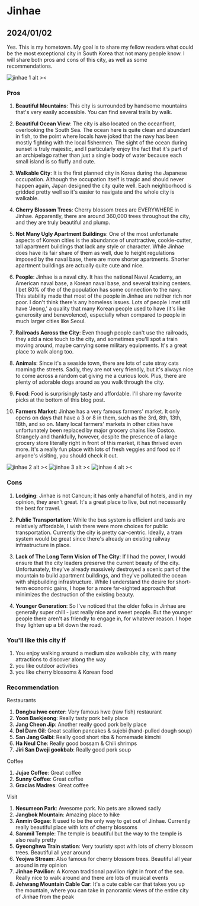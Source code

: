 # Jinhae
## 2024/01/02

Yes. This is my hometown. My goal is to share my fellow readers what could be the most exceptional city in South Korea that not many people know. I will share both pros and cons of this city, as well as some recommendations.

![jinhae 1 alt ><](https://github.com/jinnycho/jinnycho.github.io/blob/main/src/assets/photos/cherryblossom1.gif?raw=true)

### Pros
1. **Beautiful Mountains**: This city is surrounded by handsome mountains that's very easily accessible. You can find several trails by walk.

2. **Beautiful Ocean View**: The city is also located on the oceanfront, overlooking the South Sea. The ocean here is quite clean and abundant in fish, to the point where locals have joked that the navy has been mostly fighting with the local fishermen. The sight of the ocean during sunset is truly majestic, and I particularly enjoy the fact that it's part of an archipelago rather than just a single body of water because each small island is so fluffy and cute.

3. **Walkable City**: It is the first planned city in Korea during the Japanese occupation. Although the occupation itself is tragic and should never happen again, Japan designed the city quite well. Each neighborhood is gridded pretty well so it's easier to navigate and the whole city is walkable.

4. **Cherry Blossom Trees**: Cherry blossom trees are EVERYWHERE in Jinhae. Apparently, there are around 360,000 trees throughout the city, and they are truly beautiful and plump.

5. **Not Many Ugly Apartment Buildings**: One of the most unfortunate aspects of Korean cities is the abundance of unattractive, cookie-cutter, tall apartment buildings that lack any style or character. While Jinhae does have its fair share of them as well, due to height regulations imposed by the naval base, there are more shorter apartments. Shorter apartment buildings are actually quite cute and nice.

6. **People**: Jinhae is a naval city. It has the national Naval Academy, an American naval base, a Korean naval base, and several training centers. I bet 80% of the of the population has some connection to the navy. This stability made that most of the people in Jinhae are neither rich nor poor. I don't think there's any homeless issues. Lots of people I met still have 'Jeong,' a quality that many Korean people used to have (it's like generosity and benevolence), especially when compared to people in much larger cities like Seoul.

7. **Railroads Across the City**: Even though people can't use the railroads, they add a nice touch to the city, and sometimes you'll spot a train moving around, maybe carrying some military equipments. It's a great place to walk along too. 

8. **Animals**: Since it's a seaside town, there are lots of cute stray cats roaming the streets. Sadly, they are not very friendly, but  it's always nice to come across a random cat giving me a curious look. Plus, there are plenty of adorable dogs around as you walk through the city.

9. **Food**: Food is surprisingly tasty and affordable. I'll share my favorite picks at the bottom of this blog post.

10. **Farmers Market**: Jinhae has a very famous farmers' market. It only opens on days that have a 3 or 8 in them, such as the 3rd, 8th, 13th, 18th, and so on. Many local farmers' markets in other cities have unfortunately been replaced by major grocery chains like Costco. Strangely and thankfully, however, despite the presence of a large grocery store literally right in front of this market, it has thrived even more. It's a really fun place with lots of fresh veggies and food so if anyone's visiting, you should check it out.

![jinhae 2 alt ><](https://github.com/jinnycho/jinnycho.github.io/blob/main/src/assets/photos/cherryblossom2.png?raw=true)
![jinhae 3 alt ><](https://github.com/jinnycho/jinnycho.github.io/blob/main/src/assets/photos/cherryblossom3.png?raw=true)
![jinhae 4 alt ><](https://github.com/jinnycho/jinnycho.github.io/blob/main/src/assets/photos/cherryblossom4.png?raw=true)

### Cons
1. **Lodging**: Jinhae is not Cancun; it has only a handful of hotels, and in my opinion, they aren't great. It's a great place to live, but not necessarily the best for travel.

2. **Public Transportation**: While the bus system is efficient and taxis are relatively affordable, I wish there were more choices for public transportation. Currently the city is pretty car-centric. Ideally, a tram system would be great since there's already an existing railway infrastructure in place.

3. **Lack of The Long Term Vision of The City**: If I had the power, I would ensure that the city leaders preserve the current beauty of the city. Unfortunately, they've already massively destroyed a scenic part of the mountain to build apartment buildings, and they've polluted the ocean with shipbuilding infrastructure. While I understand the desire for short-term economic gains, I hope for a more far-sighted approach that minimizes the destruction of the existing beauty.

5. **Younger Generation**: So I've noticed that the older folks in Jinhae are generally super chill - just really nice and sweet people. But the younger people there aren't as friendly to engage in, for whatever reason. I hope they lighten up a bit down the road.

### You'll like this city if

1. You enjoy walking around a medium size walkable city, with many attractions to discover along the way
2. you like outdoor activities
3. you like cherry blossoms & Korean food

### Recommendation

Restaurants
1. **Dongbu hwe center**: Very famous hwe (raw fish) restaurant
2. **Yoon Baekjeong**: Really tasty pork belly place
3. **Jang Cheon Jip**: Another really good pork belly place
4. **Dol Dam Gil**: Great scallion pancakes & sujebi (hand-pulled dough soup)
5. **San Jang Galbi**: Really good short ribs & homemade kimchi
6. **Ha Neul Che**: Really good bossam & Chili shrimps
7. **Jiri San Dweji gookbab**: Really good pork soup

Coffee
1. **Jujae Coffee**: Great coffee
2. **Sunny Coffee**: Great coffee
3. **Gracias Madres**: Great coffee

Visit
1. **Nesumeon Park**: Awesome park. No pets are allowed sadly
2. **Jangbok Mountain**: Amazing place to hike
3. **Anmin Gogae**: It used to be the only way to get out of Jinhae. Currently really beautiful place with lots of cherry blossoms
4. **Sammil Temple**: The temple is beautiful but the way to the temple is also really pretty
5. **Gyeonghwa Train station**: Very touristy spot with lots of cherry blossom trees. Beautiful all year around
6. **Yeojwa Stream**: Also famous for cherry blossom trees. Beautiful all year around in my opinion
7. **Jinhae Pavilion**: A Korean traditional pavilion right in front of the sea. Really nice to walk around and there are lots of musical events
8. **Jehwang Mountain Cable Car**: It's a cute cable car that takes you up the mountain, where you can take in panoramic views of the entire city of Jinhae from the peak